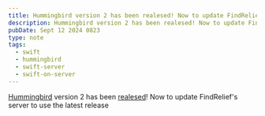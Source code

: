```yaml
---
title: Hummingbird version 2 has been realesed! Now to update FindRelief's server to use the latest release
description: Hummingbird version 2 has been realesed! Now to update FindRelief's server to use the latest release
pubDate: Sept 12 2024 0823
type: note
tags:
  - swift
  - hummingbird
  - swift-server
  - swift-on-server
---
```


[Hummingbird](https://github.com/hummingbird-project/hummingbird) version 2 has been [realesed](https://github.com/hummingbird-project/hummingbird/releases/tag/2.0.0)! Now to update FindRelief's server to use the latest release